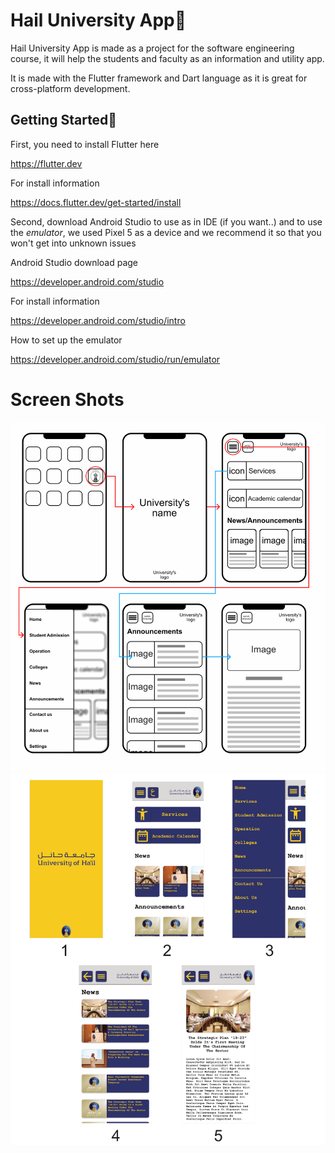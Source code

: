 # Hail University App📖

Hail University App is made as a project for the software engineering course, it will help
the students and faculty as an information and utility app.

It is made with the Flutter framework and Dart language as it is great for cross-platform development.


## Getting Started🚀

First, you need to install Flutter here 

https://flutter.dev

For install information 

https://docs.flutter.dev/get-started/install

Second, download Android Studio to use as in IDE (if you want..) and to use the *emulator*,
we used Pixel 5 as a device and we recommend it so that you won't get into unknown issues

Android Studio download page 

https://developer.android.com/studio

For install information

https://developer.android.com/studio/intro

How to set up the emulator

https://developer.android.com/studio/run/emulator


# Screen Shots
![](./images/1.png)
![](./images/2.png)
